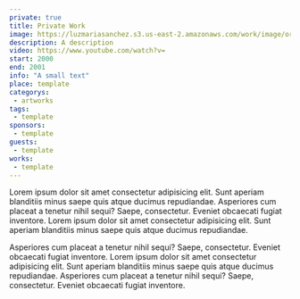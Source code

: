 ```yaml
---
private: true
title: Private Work
image: https://luzmariasanchez.s3.us-east-2.amazonaws.com/work/image/original/239384287_556513159106946_8262870035840969622_n.png
description: A description
video: https://www.youtube.com/watch?v=
start: 2000
end: 2001
info: "A small text"
place: template
categorys:
 - artworks
tags:
 - template
sponsors:
 - template
guests:
 - template
works:
 - template
---
```


Lorem ipsum dolor sit amet consectetur adipisicing elit.<!--more--> Sunt aperiam blanditiis minus saepe quis atque ducimus repudiandae. Asperiores cum placeat a tenetur nihil sequi? Saepe, consectetur. Eveniet obcaecati fugiat inventore.
Lorem ipsum dolor sit amet consectetur adipisicing elit. Sunt aperiam blanditiis minus saepe quis atque ducimus repudiandae. 

Asperiores cum placeat a tenetur nihil sequi? Saepe, consectetur. Eveniet obcaecati fugiat inventore. Lorem ipsum dolor sit amet consectetur adipisicing elit. Sunt aperiam blanditiis minus saepe quis atque ducimus repudiandae. Asperiores cum placeat a tenetur nihil sequi? Saepe, consectetur. Eveniet obcaecati fugiat inventore.